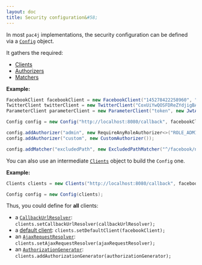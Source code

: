 ```yaml
---
layout: doc
title: Security configuration&#58;
---
```


In most `pac4j` implementations, the security configuration can be defined via a [`Config`](https://github.com/pac4j/pac4j/blob/master/pac4j-core/src/main/java/org/pac4j/core/config/Config.java) object.

It gathers the required:

- [Clients](clients.html)
- [Authorizers](authorizers.html)
- [Matchers](matchers.html)

**Example:**

```java
FacebookClient facebookClient = new FacebookClient("145278422258960", "be21409ba8f39b5dae2a7de525484da8");
TwitterClient twitterClient = new TwitterClient("CoxUiYwQOSFDReZYdjigBA", "2kAzunH5Btc4gRSaMr7D7MkyoJ5u1VzbOOzE8rBofs");
ParameterClient parameterClient = new ParameterClient("token", new JwtAuthenticator(salt));

Config config = new Config("http://localhost:8080/callback", facebookClient, twitterClient, parameterClient);

config.addAuthorizer("admin", new RequireAnyRoleAuthorizer<>("ROLE_ADMIN"));
config.addAuthorizer("custom", new CustomAuthorizer());

config.addMatcher("excludedPath", new ExcludedPathMatcher("^/facebook/notprotected\\.jsp$"));
```

You can also use an intermediate [`Clients`](https://github.com/pac4j/pac4j/blob/master/pac4j-core/src/main/java/org/pac4j/core/client/Clients.java) object to build the `Config` one.

**Example:**

```java
Clients clients = new Clients("http://localhost:8080/callback", facebookClient, twitterClient, parameterClient);

Config config = new Config(clients);
```

Thus, you could define for **all** clients:

- a [`CallbackUrlResolver`](clients.html#the-callback-url): `clients.setCallbackUrlResolver(callbackUrlResolver);`
- a [default client](clients.html#the-callback-url): `clients.setDefaultClient(facebookClient);`
- an [`AjaxRequestResolver`](clients.html#ajax-requests): `clients.setAjaxRequestResolver(ajaxRequestResolver);`
- an [`AuthorizationGenerator`](clients.html#compute-roles-and-permissions): `clients.addAuthorizationGenerator(authorizationGenerator);`
